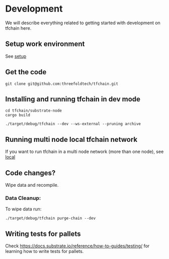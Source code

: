 # Development

We will describe everything related to getting started with development on tfchain here.

## Setup work environment

See [setup](./setup.md)

## Get the code

```
git clone git@github.com:threefoldtech/tfchain.git
```

## Installing and running tfchain in dev mode

```
cd tfchain/substrate-node
cargo build

./target/debug/tfchain --dev --ws-external --pruning archive
```

## Running multi node local tfchain network

If you want to run tfchain in a multi node network (more than one node), see [local](./local_multinode.md)

## Code changes?

Wipe data and recompile.

### Data Cleanup:

To wipe data run:

```
./target/debug/tfchain purge-chain --dev
```

## Writing tests for pallets

Check https://docs.substrate.io/reference/how-to-guides/testing/ for learning how to write tests for pallets.
